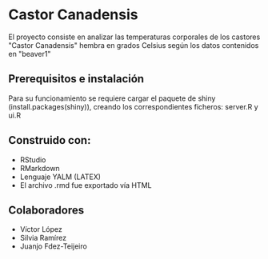# Castor Canadensis
El proyecto consiste en analizar las temperaturas corporales de los castores "Castor Canadensis" hembra en grados Celsius según los datos contenidos en "beaver1"

## Prerequisitos  e instalación
Para su funcionamiento se requiere cargar el paquete de shiny (install.packages(shiny)), creando los correspondientes ficheros: server.R y ui.R

## Construido con:
- RStudio
- RMarkdown
- Lenguaje YALM (LATEX)
- El archivo .rmd fue exportado vía HTML

## Colaboradores
- Víctor López
- Silvia Ramírez
- Juanjo Fdez-Teijeiro
